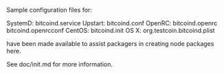 Sample configuration files for:

SystemD: bitcoind.service
Upstart: bitcoind.conf
OpenRC:  bitcoind.openrc
         bitcoind.openrcconf
CentOS:  bitcoind.init
OS X:    org.testcoin.bitcoind.plist

have been made available to assist packagers in creating node packages here.

See doc/init.md for more information.
